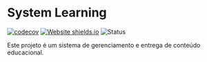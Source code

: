 # System Learning

[![codecov](https://codecov.io/gh/filipewelton/system-learning/branch/main/graph/badge.svg?token=SY78K3CKDC)](https://codecov.io/gh/filipewelton/system-learning)
[![Website shields.io](https://img.shields.io/website-up-down-green-red/http/shields.io.svg)](http://shields.io/)
![Status](https://img.shields.io/badge/Status-development-yellow)

Este projeto é um sistema de gerenciamento e entrega de conteúdo educacional.
